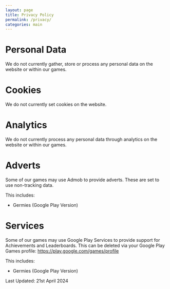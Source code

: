 ```yaml
---
layout: page
title: Privacy Policy
permalink: /privacy/
categories: main
---
```


# Personal Data

We do not currently gather, store or process any personal data on the website or within our games.

# Cookies

We do not currently set cookies on the website.

# Analytics

We do not currently process any personal data through analytics on the website or within our games.

# Adverts

Some of our games may use Admob to provide adverts. These are set to use non-tracking data.

This includes:
- Germies (Google Play Version)

# Services

Some of our games may use Google Play Services to provide support for Achievements and Leaderboards. This can be deleted via your Google Play Games profile: <a href="https://play.google.com/games/profile">https://play.google.com/games/profile</a>

This includes:
- Germies (Google Play Version)

Last Updated: 21st April 2024
